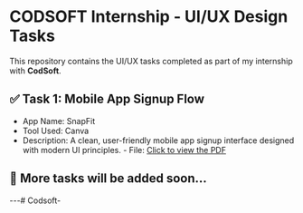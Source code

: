 # CODSOFT Internship - UI/UX Design Tasks

This repository contains the UI/UX tasks completed as part of my internship with **CodSoft**.

## ✅ Task 1: Mobile App Signup Flow
- App Name: SnapFit
- Tool Used: Canva
- Description: A clean, user-friendly mobile app signup interface designed with modern UI principles.                         - File: [Click to view the PDF](Yellow%20Simple%20IU%20UX%20Design%20App_20250613_164219_0000.pdf)

## 📌 More tasks will be added soon...


---# Codsoft-
